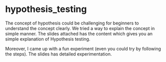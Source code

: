 # hypothesis_testing

The concept of hypothesis could be challenging for beginners to understand the concept clearly. 
We tried a way to explain the concept in simple manner.
The slides attached has the content which gives you an simple explanation of Hypothesis testing.


Moreover, I came up with a fun experiment (even you could try by following the steps). The slides has detailed experimentation.
